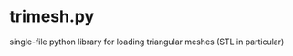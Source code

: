 trimesh.py
==========

single-file python library for loading triangular meshes (STL in particular)
